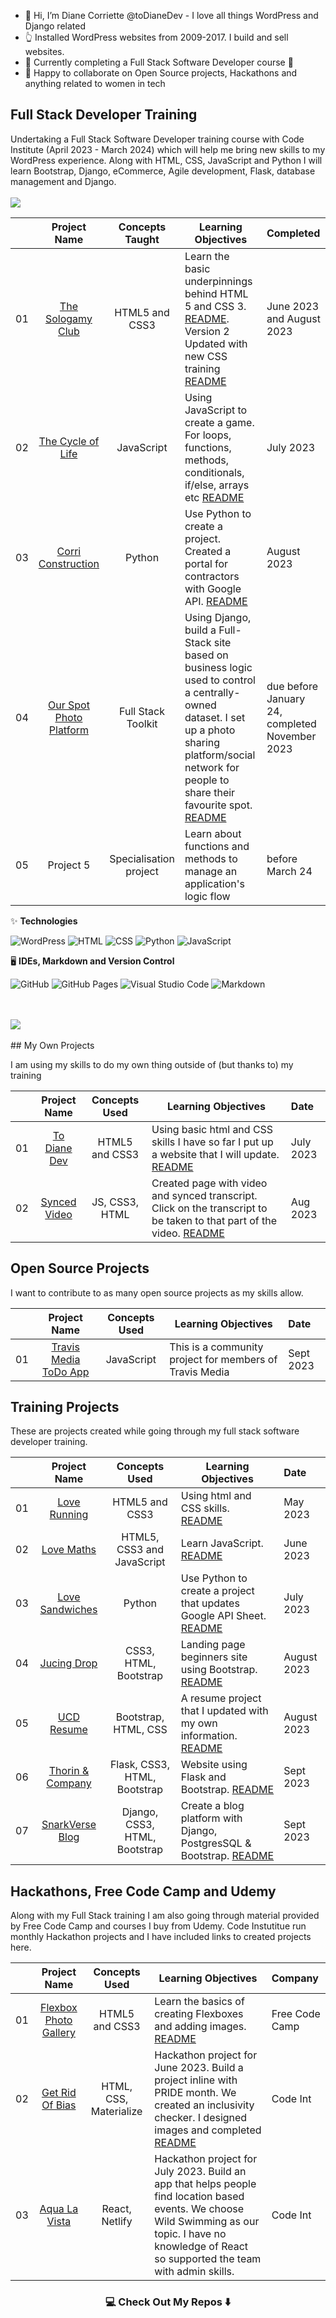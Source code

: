 - 👋 Hi, I’m Diane Corriette @toDianeDev - I love all things WordPress and Django related
- :point_up_2: Installed WordPress websites from 2009-2017. I build and sell websites.
- 👀 Currently completing a Full Stack Software Developer course 🤪 
- 💞️ Happy to collaborate on Open Source projects, Hackathons and anything related to women in tech

## Full Stack Developer Training

Undertaking a Full Stack Software Developer training course with Code Institute (April 2023 - March 2024) which will help me bring new skills to my WordPress experience. Along with HTML, CSS, JavaScript and Python I will learn Bootstrap, Django, eCommerce, Agile development, Flask, database management and Django. 
<br/>
<br>
<a href="https://www.linkedin.com/in/todianedev/">
    <img src="https://img.shields.io/badge/-Linkedin-blue?style=flat-square&logo=linkedin">
</a>
<br>
<!---
todiane/todiane is a ✨ special ✨ repository because its `README.md` (this file) appears on your GitHub profile.
You can click the Preview link to take a look at your changes.
--->
|     |                       Project Name                       |                            Concepts Taught                             | Learning Objectives                                                                                                                 |     Completed     |
| :-: | :------------------------------------------------------: | :--------------------------------------------------------------------: | ----------------------------------------------------------------------------------------------------------------------------------- | :-----------------|
| 01  |                     [The Sologamy Club](https://todiane.github.io/sologamyp1/)                    |                             HTML5 and CSS3                             | Learn the basic underpinnings behind HTML 5 and CSS 3. [README](https://github.com/todiane/sologamyp1). Version 2 Updated with new CSS training [README](https://github.com/todiane/sologamy-p1-v2)              |     June 2023 and August 2023  |
| 02  |                     [The Cycle of Life](https://todiane.github.io/cycle-of-life-p2/)                    |                               JavaScript                               | Using JavaScript to create a game. For loops, functions, methods, conditionals, if/else, arrays etc [README](https://github.com/todiane/cycle-of-life-p2)                                 |     July 2023     |
| 03  |                    [Corri Construction](https://corri-construction-8c4725a33281.herokuapp.com/)                    |                                Python                                  | Use Python to create a project. Created a portal for contractors with Google API. [README](https://github.com/todiane/corri-construction-p3)                              | August 2023  |
| 04  |                       [Our Spot Photo Platform](https://ourspot-d2a3c52401dc.herokuapp.com/)                          |                        Full Stack Toolkit                              | Using Django, build a Full-Stack site based on business logic used to control a centrally-owned dataset. I set up a photo sharing platform/social network for people to share their favourite spot. [README](https://github.com/todiane/our-spot)                                          | due before January 24, completed November 2023 |
| 05  |                      Project 5                           |                        Specialisation project                          | Learn about functions and methods to manage an application's logic flow                                                             |  before March 24  |

✨ **Technologies**
<p dir="auto">
  <img alt="WordPress" src="https://img.shields.io/badge/-WordPress?logo=wordpress&logoColor=black&style=for-the-badge" />
  <img alt="HTML" src="https://img.shields.io/badge/html5-E34F26?logo=html5&logoColor=white&style=for-the-badge" />
  <img alt="CSS" src="https://img.shields.io/badge/css%203-1572B6?logo=css3&logoColor=white&style=for-the-badge" />
  <img alt="Python" src="https://img.shields.io/badge/python-3670A0?logo=python&logoColor=white&style=for-the-badge" /> 
  <img alt="JavaScript" src="https://img.shields.io/badge/javascript-%23323330.svg?style=for-the-badge&logo=javascript&logoColor=%23F7DF1E" />
 </p>

🖥️ **IDEs, Markdown and Version Control**
 <p dir="auto">
    <img alt="GitHub" src="https://img.shields.io/badge/github-%23121011.svg?style=for-the-badge&logo=github&logoColor=white" /> 
    <img alt="GitHub  Pages" src="https://img.shields.io/badge/GitHub%20Pages-222222?style=for-the-badge&logo=GitHub%20Pages&logoColor=white" /> 
    <img alt="Visual Studio Code" src="https://img.shields.io/badge/Visual_%20Studio%20Code-3583b6?style=for-the-badge&logo=visual%20studio%20code&logoColor=white" />
    <img alt="Markdown" src="https://img.shields.io/badge/markdown-%23000000.svg?style=for-the-badge&logo=markdown&logoColor=white" />    
 </p> 
<br><br>
 <a href="https://github.com/todiane">
    <img src="https://github-stats-alpha.vercel.app/api?username=todiane&cc=22272e&tc=37BCF6&ic=fff&bc=0000">
</a>
<br><br>
## My Own Projects

I am using my skills to do my own thing outside of (but thanks to) my training

|     |                       Project Name                       |                            Concepts Used                             | Learning Objectives                                                                                                                 |     Date     |
| :-: | :------------------------------------------------------: | :--------------------------------------------------------------------: | ----------------------------------------------------------------------------------------------------------------------------------- | :-----------------|
| 01  |                    [To Diane Dev](https://todiane.github.io/toDianeDev/)                      |                             HTML5 and CSS3                             | Using basic html and CSS skills I have so far I put up a website that I will update. [README](https://github.com/todiane/toDianeDev)            |   July 2023   |
| 02  |                     [Synced Video](https://todiane.github.io/sync-video/)                   |                              JS, CSS3, HTML                             | Created page with video and synced transcript. Click on the transcript to be taken to that part of the video. [README](https://github.com/todiane/sync-video)                               | Aug 2023   |

## Open Source Projects

I want to contribute to as many open source projects as my skills allow.

|     |                       Project Name                       |                            Concepts Used                             | Learning Objectives                                                                                                                 |     Date     |
| :-: | :------------------------------------------------------: | :--------------------------------------------------------------------: | ----------------------------------------------------------------------------------------------------------------------------------- | :-----------------|
| 01  |                    [Travis Media ToDo App](https://github.com/rodgtr1/community-javascript-todo-app)                      |                             JavaScript                             | This is a community project for members of Travis Media             |   Sept 2023   |



## Training Projects
These are projects created while going through my full stack software developer training. 
<!---
todiane/todiane is a ✨ special ✨ repository because its `README.md` (this file) appears on your GitHub profile.
You can click the Preview link to take a look at your changes.
--->
|     |                       Project Name                       |                            Concepts Used                             | Learning Objectives                                                                                                                 |     Date     |
| :-: | :------------------------------------------------------: | :--------------------------------------------------------------------: | ----------------------------------------------------------------------------------------------------------------------------------- | :-----------------|
| 01  |                    [Love Running](https://todiane.github.io/love-running/index.html)                      |                             HTML5 and CSS3                             | Using html and CSS skills. [README](https://github.com/todiane/love-running)            |   May 2023   |
| 02  |                 [Love Maths](https://todiane.github.io/love-maths/)                    |                               HTML5,  CSS3 and JavaScript                                   | Learn JavaScript. [README](https://github.com/todiane/love-maths)                              | June 2023 |
| 03  |                      [Love Sandwiches](https://djc-love-sandwiches-60603cc4f0ea.herokuapp.com/ )                          |                        Python                            | Use Python to create a project that updates Google API Sheet. [README](https://github.com/todiane/love-sandwiches)                                | July 2023 |
| 04  |                     [Jucing Drop](https://todiane.github.io/bootstrap-landing-page/)                    |                               CSS3, HTML,  Bootstrap                              | Landing page beginners site using Bootstrap. [README](https://github.com/todiane/bootstrap-landing-page)                                | August 2023    |
| 05  |                      [UCD Resume](https://todiane.github.io/ucd-resume/)                          |                Bootstrap, HTML, CSS                            | A resume project that I updated with my own information.  [README](https://github.com/todiane/ucd-resume)                                        | August 2023 |   
| 06  |                     [Thorin & Company](https://thorin-todiane-1bb888f61e87.herokuapp.com/)                    |                               Flask, CSS3, HTML,  Bootstrap                              | Website using Flask and Bootstrap. [README](https://github.com/todiane/thorin)                                | Sept 2023    |
| 07  |                     [SnarkVerse Blog](https://blog-fsf-1e72c6955bdf.herokuapp.com/)                    |                               Django, CSS3, HTML,  Bootstrap                              | Create a blog platform with Django, PostgresSQL & Bootstrap. [README](https://github.com/todiane/blog-fsf)                                | Sept 2023    |
<!---
todiane/todiane is a ✨ special ✨ repository because its `README.md` (this file) appears on your GitHub profile.
You can click the Preview link to take a look at your changes.
--->
## Hackathons, Free Code Camp and Udemy

Along with my Full Stack training I am also going through material provided by Free Code Camp and courses I buy from Udemy. Code Instutitue run monthly Hackathon projects and I have included links to created projects here.

|     |                       Project Name                       |                            Concepts Used                             | Learning Objectives                                                                                                                 |     Company     |
| :-: | :------------------------------------------------------: | :--------------------------------------------------------------------: | ----------------------------------------------------------------------------------------------------------------------------------- | :-----------------|
| 01  |                 [Flexbox Photo Gallery](https://todiane.github.io/flexbox-photo-gallery/)                    |                               HTML5 and CSS3                                   | Learn the basics of creating Flexboxes and adding images. [README](https://github.com/todiane/flexbox-photo-gallery)                              | Free Code Camp  |
| 02  |                      [Get Rid Of Bias](https://yannickferenczi.github.io/grob/)                          |                        HTML, CSS, Materialize                            | Hackathon project for June 2023. Build a project inline with PRIDE month. We created an inclusivity checker. I designed images and completed [README](https://github.com/todiane/grob)                                         | Code Int |
| 03  |                      [Aqua La Vista](https://aqua-la-vista.netlify.app/)                          |                        React, Netlify                            | Hackathon project for July 2023. Build an app that helps people find location based events. We choose Wild Swimming as our topic. I have no knowledge of React so supported the team with admin skills.                                          | Code Int |                                                    
                      
<!---
todiane/todiane is a ✨ special ✨ repository because its `README.md` (this file) appears on your GitHub profile.
You can click the Preview link to take a look at your changes.
--->

<h3  align="center">💻 Check Out My Repos ⬇️ </h3>
